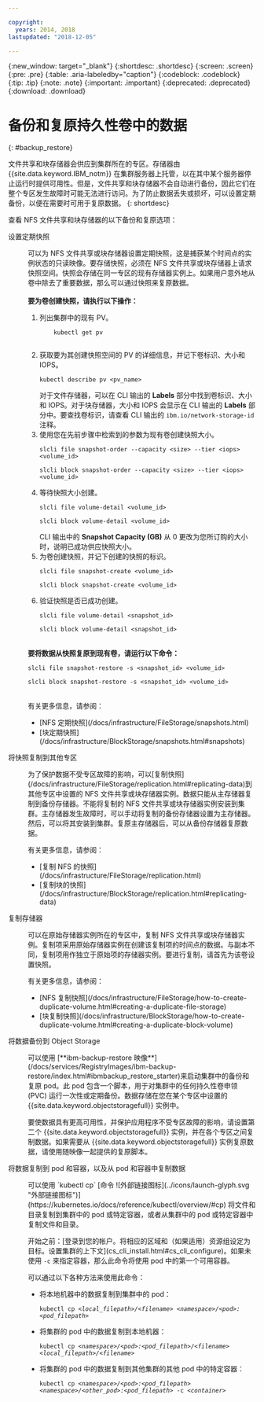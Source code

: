 ```yaml
---

copyright:
  years: 2014, 2018
lastupdated: "2018-12-05"

---
```


{:new_window: target="_blank"}
{:shortdesc: .shortdesc}
{:screen: .screen}
{:pre: .pre}
{:table: .aria-labeledby="caption"}
{:codeblock: .codeblock}
{:tip: .tip}
{:note: .note}
{:important: .important}
{:deprecated: .deprecated}
{:download: .download}


# 备份和复原持久性卷中的数据
{: #backup_restore}

文件共享和块存储器会供应到集群所在的专区。存储器由 {{site.data.keyword.IBM_notm}} 在集群服务器上托管，以在其中某个服务器停止运行时提供可用性。但是，文件共享和块存储器不会自动进行备份，因此它们在整个专区发生故障时可能无法进行访问。为了防止数据丢失或损坏，可以设置定期备份，以便在需要时可用于复原数据。
{: shortdesc}

查看 NFS 文件共享和块存储器的以下备份和复原选项：

<dl>
  <dt>设置定期快照</dt>
  <dd><p>可以为 NFS 文件共享或块存储器设置定期快照，这是捕获某个时间点的实例状态的只读映像。要存储快照，必须在 NFS 文件共享或块存储器上请求快照空间。快照会存储在同一专区的现有存储器实例上。如果用户意外地从卷中除去了重要数据，那么可以通过快照来复原数据。</br></br> <strong>要为卷创建快照，请执行以下操作：</strong><ol><li>列出集群中的现有 PV。<pre class="pre"><code>    kubectl get pv
    </code></pre></li><li>获取要为其创建快照空间的 PV 的详细信息，并记下卷标识、大小和 IOPS。<pre class="pre"><code>kubectl describe pv &lt;pv_name&gt;</code></pre> 对于文件存储器，可以在 CLI 输出的 <strong>Labels</strong> 部分中找到卷标识、大小和 IOPS。对于块存储器，大小和 IOPS 会显示在 CLI 输出的 <strong>Labels</strong> 部分中。要查找卷标识，请查看 CLI 输出的 <code>ibm.io/network-storage-id</code> 注释。</li><li>使用您在先前步骤中检索到的参数为现有卷创建快照大小。<pre class="pre"><code>slcli file snapshot-order --capacity &lt;size&gt; --tier &lt;iops&gt; &lt;volume_id&gt;</code></pre><pre class="pre"><code>slcli block snapshot-order --capacity &lt;size&gt; --tier &lt;iops&gt; &lt;volume_id&gt;</code></pre></li><li>等待快照大小创建。<pre class="pre"><code>slcli file volume-detail &lt;volume_id&gt;</code></pre><pre class="pre"><code>slcli block volume-detail &lt;volume_id&gt;</code></pre>CLI 输出中的 <strong>Snapshot Capacity (GB)</strong> 从 0 更改为您所订购的大小时，说明已成功供应快照大小。</li><li>为卷创建快照，并记下创建的快照的标识。<pre class="pre"><code>slcli file snapshot-create &lt;volume_id&gt;</code></pre><pre class="pre"><code>slcli block snapshot-create &lt;volume_id&gt;</code></pre></li><li>验证快照是否已成功创建。<pre class="pre"><code>slcli file volume-detail &lt;snapshot_id&gt;</code></pre><pre class="pre"><code>slcli block volume-detail &lt;snapshot_id&gt;</code></pre></li></ol></br><strong>要将数据从快照复原到现有卷，请运行以下命令：</strong><pre class="pre"><code>slcli file snapshot-restore -s &lt;snapshot_id&gt; &lt;volume_id&gt;</code></pre><pre class="pre"><code>slcli block snapshot-restore -s &lt;snapshot_id&gt; &lt;volume_id&gt;</code></pre></br>有关更多信息，请参阅：<ul><li>[NFS 定期快照](/docs/infrastructure/FileStorage/snapshots.html)</li><li>[块定期快照](/docs/infrastructure/BlockStorage/snapshots.html#snapshots)</li></ul></p></dd>
  <dt>将快照复制到其他专区</dt>
 <dd><p>为了保护数据不受专区故障的影响，可以[复制快照](/docs/infrastructure/FileStorage/replication.html#replicating-data)到其他专区中设置的 NFS 文件共享或块存储器实例。数据只能从主存储器复制到备份存储器。不能将复制的 NFS 文件共享或块存储器实例安装到集群。主存储器发生故障时，可以手动将复制的备份存储器设置为主存储器。然后，可以将其安装到集群。复原主存储器后，可以从备份存储器复原数据。</p>
 <p>有关更多信息，请参阅：<ul><li>[复制 NFS 的快照](/docs/infrastructure/FileStorage/replication.html)</li><li>[复制块的快照](/docs/infrastructure/BlockStorage/replication.html#replicating-data)</li></ul></p></dd>
 <dt>复制存储器</dt>
 <dd><p>可以在原始存储器实例所在的专区中，复制 NFS 文件共享或块存储器实例。复制项采用原始存储器实例在创建该复制项的时间点的数据。与副本不同，复制项用作独立于原始项的存储器实例。要进行复制，请首先为该卷设置快照。</p>
 <p>有关更多信息，请参阅：<ul><li>[NFS 复制快照](/docs/infrastructure/FileStorage/how-to-create-duplicate-volume.html#creating-a-duplicate-file-storage)</li><li>[块复制快照](/docs/infrastructure/BlockStorage/how-to-create-duplicate-volume.html#creating-a-duplicate-block-volume)</li></ul></p></dd>
  <dt>将数据备份到 Object Storage</dt>
  <dd><p>可以使用 [**ibm-backup-restore 映像**](/docs/services/RegistryImages/ibm-backup-restore/index.html#ibmbackup_restore_starter)来启动集群中的备份和复原 pod。此 pod 包含一个脚本，用于对集群中的任何持久性卷申领 (PVC) 运行一次性或定期备份。数据存储在您在某个专区中设置的 {{site.data.keyword.objectstoragefull}} 实例中。</p>
  <p>要使数据具有更高可用性，并保护应用程序不受专区故障的影响，请设置第二个 {{site.data.keyword.objectstoragefull}} 实例，并在各个专区之间复制数据。如果需要从 {{site.data.keyword.objectstoragefull}} 实例复原数据，请使用随映像一起提供的复原脚本。</p></dd>
<dt>将数据复制到 pod 和容器，以及从 pod 和容器中复制数据</dt>
<dd><p>可以使用 `kubectl cp` [命令 ![外部链接图标](../icons/launch-glyph.svg "外部链接图标")](https://kubernetes.io/docs/reference/kubectl/overview/#cp) 将文件和目录复制到集群中的 pod 或特定容器，或者从集群中的 pod 或特定容器中复制文件和目录。</p>
<p>开始之前：[登录到您的帐户。将相应的区域和（如果适用）资源组设定为目标。设置集群的上下文](cs_cli_install.html#cs_cli_configure)。如果未使用 <code>-c</code> 来指定容器，那么此命令将使用 pod 中的第一个可用容器。</p>
<p>可以通过以下各种方法来使用此命令：</p>
<ul>
<li>将本地机器中的数据复制到集群中的 pod：<pre class="pre"><code>kubectl cp <var>&lt;local_filepath&gt;/&lt;filename&gt;</var> <var>&lt;namespace&gt;/&lt;pod&gt;:&lt;pod_filepath&gt;</var></code></pre></li>
<li>将集群的 pod 中的数据复制到本地机器：<pre class="pre"><code>kubectl cp <var>&lt;namespace&gt;/&lt;pod&gt;:&lt;pod_filepath&gt;/&lt;filename&gt;</var> <var>&lt;local_filepath&gt;/&lt;filename&gt;</var></code></pre></li>
<li>将集群的 pod 中的数据复制到其他集群的其他 pod 中的特定容器：<pre class="pre"><code>kubectl cp <var>&lt;namespace&gt;/&lt;pod&gt;:&lt;pod_filepath&gt;</var> <var>&lt;namespace&gt;/&lt;other_pod&gt;:&lt;pod_filepath&gt;</var> -c <var>&lt;container></var></code></pre></li>
</ul></dd>
  </dl>
